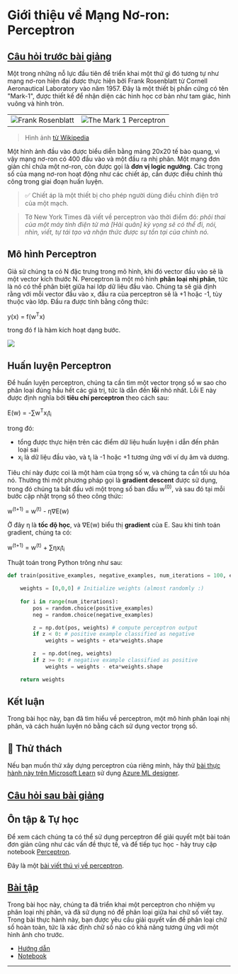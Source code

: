 <!--
CO_OP_TRANSLATOR_METADATA:
{
  "original_hash": "c34cbba802058b6fa267e1a294d4e510",
  "translation_date": "2025-09-23T10:33:21+00:00",
  "source_file": "lessons/3-NeuralNetworks/03-Perceptron/README.md",
  "language_code": "vi"
}
-->
# Giới thiệu về Mạng Nơ-ron: Perceptron

## [Câu hỏi trước bài giảng](https://ff-quizzes.netlify.app/en/ai/quiz/5)

Một trong những nỗ lực đầu tiên để triển khai một thứ gì đó tương tự như mạng nơ-ron hiện đại được thực hiện bởi Frank Rosenblatt từ Cornell Aeronautical Laboratory vào năm 1957. Đây là một thiết bị phần cứng có tên "Mark-1", được thiết kế để nhận diện các hình học cơ bản như tam giác, hình vuông và hình tròn.

|      |      |
|--------------|-----------|
|<img src='images/Rosenblatt-wikipedia.jpg' alt='Frank Rosenblatt'/> | <img src='images/Mark_I_perceptron_wikipedia.jpg' alt='The Mark 1 Perceptron' />|

> Hình ảnh [từ Wikipedia](https://en.wikipedia.org/wiki/Perceptron)

Một hình ảnh đầu vào được biểu diễn bằng mảng 20x20 tế bào quang, vì vậy mạng nơ-ron có 400 đầu vào và một đầu ra nhị phân. Một mạng đơn giản chỉ chứa một nơ-ron, còn được gọi là **đơn vị logic ngưỡng**. Các trọng số của mạng nơ-ron hoạt động như các chiết áp, cần được điều chỉnh thủ công trong giai đoạn huấn luyện.

> ✅ Chiết áp là một thiết bị cho phép người dùng điều chỉnh điện trở của một mạch.

> Tờ New York Times đã viết về perceptron vào thời điểm đó: *phôi thai của một máy tính điện tử mà [Hải quân] kỳ vọng sẽ có thể đi, nói, nhìn, viết, tự tái tạo và nhận thức được sự tồn tại của chính nó.*

## Mô hình Perceptron

Giả sử chúng ta có N đặc trưng trong mô hình, khi đó vector đầu vào sẽ là một vector kích thước N. Perceptron là một mô hình **phân loại nhị phân**, tức là nó có thể phân biệt giữa hai lớp dữ liệu đầu vào. Chúng ta sẽ giả định rằng với mỗi vector đầu vào x, đầu ra của perceptron sẽ là +1 hoặc -1, tùy thuộc vào lớp. Đầu ra được tính bằng công thức:

y(x) = f(w<sup>T</sup>x)

trong đó f là hàm kích hoạt dạng bước.

<!-- img src="http://www.sciweavers.org/tex2img.php?eq=f%28x%29%20%3D%20%5Cbegin%7Bcases%7D%0A%20%20%20%20%20%20%20%20%20%2B1%20%26%20x%20%5Cgeq%200%20%5C%5C%0A%20%20%20%20%20%20%20%20%20-1%20%26%20x%20%3C%200%0A%20%20%20%20%20%20%20%5Cend%7Bcases%7D%20%5C%5C%0A&bc=White&fc=Black&im=jpg&fs=12&ff=arev&edit=0" align="center" border="0" alt="f(x) = \begin{cases} +1 & x \geq 0 \\ -1 & x < 0 \end{cases} \\" width="154" height="50" / -->
<img src="images/activation-func.png"/>

## Huấn luyện Perceptron

Để huấn luyện perceptron, chúng ta cần tìm một vector trọng số w sao cho phân loại đúng hầu hết các giá trị, tức là dẫn đến **lỗi** nhỏ nhất. Lỗi E này được định nghĩa bởi **tiêu chí perceptron** theo cách sau:

E(w) = -&sum;w<sup>T</sup>x<sub>i</sub>t<sub>i</sub>

trong đó:

* tổng được thực hiện trên các điểm dữ liệu huấn luyện i dẫn đến phân loại sai
* x<sub>i</sub> là dữ liệu đầu vào, và t<sub>i</sub> là -1 hoặc +1 tương ứng với ví dụ âm và dương.

Tiêu chí này được coi là một hàm của trọng số w, và chúng ta cần tối ưu hóa nó. Thường thì một phương pháp gọi là **gradient descent** được sử dụng, trong đó chúng ta bắt đầu với một trọng số ban đầu w<sup>(0)</sup>, và sau đó tại mỗi bước cập nhật trọng số theo công thức:

w<sup>(t+1)</sup> = w<sup>(t)</sup> - &eta;&nabla;E(w)

Ở đây &eta; là **tốc độ học**, và &nabla;E(w) biểu thị **gradient** của E. Sau khi tính toán gradient, chúng ta có:

w<sup>(t+1)</sup> = w<sup>(t)</sup> + &sum;&eta;x<sub>i</sub>t<sub>i</sub>

Thuật toán trong Python trông như sau:

```python
def train(positive_examples, negative_examples, num_iterations = 100, eta = 1):

    weights = [0,0,0] # Initialize weights (almost randomly :)
        
    for i in range(num_iterations):
        pos = random.choice(positive_examples)
        neg = random.choice(negative_examples)

        z = np.dot(pos, weights) # compute perceptron output
        if z < 0: # positive example classified as negative
            weights = weights + eta*weights.shape

        z  = np.dot(neg, weights)
        if z >= 0: # negative example classified as positive
            weights = weights - eta*weights.shape

    return weights
```

## Kết luận

Trong bài học này, bạn đã tìm hiểu về perceptron, một mô hình phân loại nhị phân, và cách huấn luyện nó bằng cách sử dụng vector trọng số.

## 🚀 Thử thách

Nếu bạn muốn thử xây dựng perceptron của riêng mình, hãy thử [bài thực hành này trên Microsoft Learn](https://docs.microsoft.com/en-us/azure/machine-learning/component-reference/two-class-averaged-perceptron?WT.mc_id=academic-77998-cacaste) sử dụng [Azure ML designer](https://docs.microsoft.com/en-us/azure/machine-learning/concept-designer?WT.mc_id=academic-77998-cacaste).

## [Câu hỏi sau bài giảng](https://ff-quizzes.netlify.app/en/ai/quiz/6)

## Ôn tập & Tự học

Để xem cách chúng ta có thể sử dụng perceptron để giải quyết một bài toán đơn giản cũng như các vấn đề thực tế, và để tiếp tục học - hãy truy cập notebook [Perceptron](Perceptron.ipynb).

Đây là một [bài viết thú vị về perceptron](https://towardsdatascience.com/what-is-a-perceptron-basics-of-neural-networks-c4cfea20c590).

## [Bài tập](lab/README.md)

Trong bài học này, chúng ta đã triển khai một perceptron cho nhiệm vụ phân loại nhị phân, và đã sử dụng nó để phân loại giữa hai chữ số viết tay. Trong bài thực hành này, bạn được yêu cầu giải quyết vấn đề phân loại chữ số hoàn toàn, tức là xác định chữ số nào có khả năng tương ứng với một hình ảnh cho trước.

* [Hướng dẫn](lab/README.md)
* [Notebook](lab/PerceptronMultiClass.ipynb)

---

